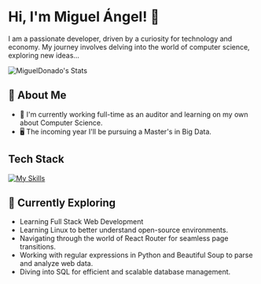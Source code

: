 # Hi, I'm Miguel Ángel! 👋

I am a passionate developer, driven by a curiosity for technology and economy. My journey involves delving into the world of computer science, exploring new ideas...

![MiguelDonado's Stats](https://github-readme-stats.vercel.app/api?username=MiguelDonado&theme=vue-dark&show_icons=true&hide_border=true&count_private=true)

## 🚀 About Me

- 🔭 I'm currently working full-time as an auditor and learning on my own about Computer Science.
- 🖥️ The incoming year I'll be pursuing a Master's in Big Data. 

## Tech Stack
[![My Skills](https://skillicons.dev/icons?i=python,js,react,html,css,linux)](https://skillicons.dev)

## 🌱 Currently Exploring

  - Learning Full Stack Web Development
  - Learning Linux to better understand open-source environments.
  - Navigating through the world of React Router for seamless page transitions.
  - Working with regular expressions in Python and Beautiful Soup to parse and analyze web data.
  - Diving into SQL for efficient and scalable database management.
